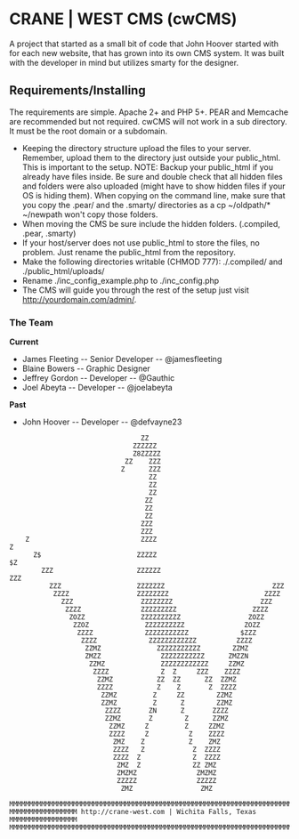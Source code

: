 # CRANE | WEST CMS (cwCMS)

A project that started as a small bit of code that John Hoover started with for each new website, that has grown into its own CMS system. It was built with the developer in mind but utilizes smarty for the designer.

## Requirements/Installing

The requirements are simple. Apache 2+ and PHP 5+. PEAR and Memcache are recommended but not required. cwCMS will not work in a sub directory. It must be the root domain or a subdomain.

* Keeping the directory structure upload the files to your server. Remember, upload them to the directory just outside your public_html. This is important to the setup. NOTE: Backup your public_html if you already have files inside. Be sure and double check that all hidden files and folders were also uploaded (might have to show hidden files if your OS is hiding them). When copying on the command line, make sure that you copy the .pear/ and the .smarty/ directories as a cp ~/oldpath/* ~/newpath won't copy those folders.
* When moving the CMS be sure include the hidden folders. (.compiled, .pear, .smarty)
* If your host/server does not use public_html to store the files, no problem. Just rename the public_html from the repository.
* Make the following directories writable (CHMOD 777): ./.compiled/ and ./public_html/uploads/
* Rename ./inc_config_example.php to ./inc_config.php
* The CMS will guide you through the rest of the setup just visit http://yourdomain.com/admin/.

### The Team

**Current**
* James Fleeting -- Senior Developer -- @jamesfleeting
* Blaine Bowers  -- Graphic Designer
* Jeffrey Gordon -- Developer        -- @Gauthic
* Joel Abeyta    -- Developer        -- @joelabeyta

**Past**
* John Hoover    -- Developer        -- @defvayne23

```
                                 ZZ
                               ZZZZZZ
                               Z8ZZZZZ
                             ZZ    ZZZ
                            Z      ZZZ
                                   ZZ
                                   ZZ
                                   ZZ
                                  ZZ
                                  ZZ
                                  ZZ
                                 ZZZ
                                 ZZZ
    Z                            ZZZZ                                     Z
      Z$                        ZZZZZ                                  $Z
        ZZZ                     ZZZZZZ                              ZZZ
          ZZZ                   ZZZZZZZ                           ZZZ
           ZZZZ                 ZZZZZZZZ                        ZZZZ
             ZZZ                 ZZZZZZZZ                      ZZZ
              ZZZZ               ZZZZZZZZZ                   ZZZZ
               ZOZZ              ZZZZZZZZZZ                 ZOZZ
                ZZOZ              ZZZZZZZZZZ               ZOZZ
                 ZZZZ             ZZZZZZZZZZZ             $ZZZ
                  ZZZZ             ZZZZZZZZZZZZ          ZZZZ
                   ZZMZ              ZZZZZZZZZZZ        ZZMZ
                   ZMZZ               ZZZZZZZZZZZ      ZMZZN
                    ZZMZ              ZZZZZZZZZZZZ     ZZMZ
                     ZZZZ             Z  Z     ZZZ    ZZZZ
                      ZZMZ           ZZ  ZZ      ZZ  ZZMZ
                      ZZZZ           Z    Z       Z  ZZZZ
                       ZZMZ         Z     ZZ        ZZMZ
                       ZZMZ         Z      Z        ZZMZ
                        ZZZZ       ZN      Z       ZZZZ
                        ZZMZ       Z        Z      ZZMZ
                         ZZMZ     Z         Z     ZZMZ
                         ZZZZ     Z          Z    ZZZZ
                          ZMZ    Z           Z    ZMZ
                          ZZZZ   Z            Z  ZZZZ
                          ZZZZ  Z             Z  ZZZZ
                           ZMZ  Z             ZZ ZMZ
                           ZMZMZ               ZMZMZ
                           ZZZZZ               ZZZZZ
                            ZMZ                 ZMZ

MMMMMMMMMMMMMMMMMMMMMMMMMMMMMMMMMMMMMMMMMMMMMMMMMMMMMMMMMMMMMMMMMMMMMMMMMMMMMMMM
MMMMMMMMMMMMMMMMM http://crane-west.com | Wichita Falls, Texas MMMMMMMMMMMMMMMMM
MMMMMMMMMMMMMMMMMMMMMMMMMMMMMMMMMMMMMMMMMMMMMMMMMMMMMMMMMMMMMMMMMMMMMMMMMMMMMMMM
```